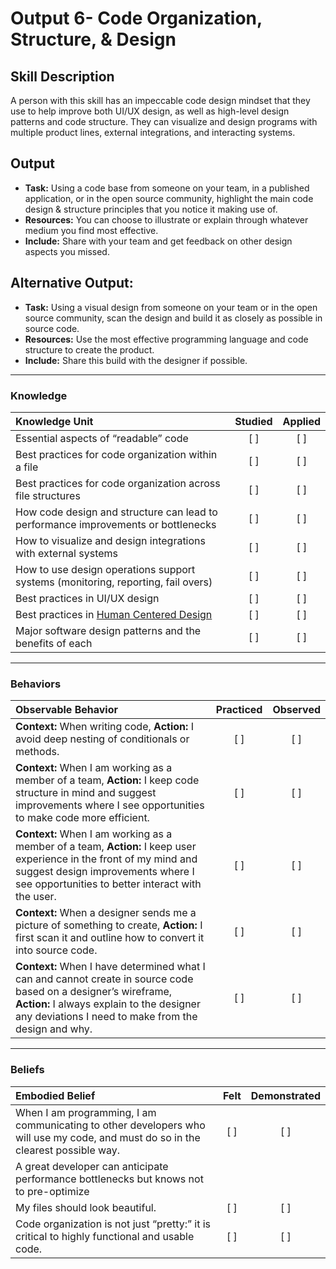 # Output 6-  Code Organization, Structure, & Design

## Skill Description
A person with this skill has an impeccable code design mindset that they use to help improve both UI/UX design, as well as high-level design patterns and code structure. They can visualize and design programs with multiple product lines, external integrations, and interacting systems.

## Output
- **Task:**  Using a code base from someone on your team, in a published application, or in the open source community, highlight the main code design & structure principles that you notice it making use of. 
- **Resources:** You can choose to illustrate or explain through whatever medium you find most effective. 
- **Include:** Share with your team and get feedback on other design aspects you missed. 

## Alternative Output: 
- **Task:**  Using a visual design from someone on your team or in the open source community, scan the design and build it as closely as possible in source code. 
- **Resources:** Use the most effective programming language and code structure to create the product. 
- **Include:** Share this build with the designer if possible.

--- 

### Knowledge

| Knowledge Unit   |      Studied      | Applied |
|:-------------|:------------------:|:--------:|
| Essential aspects of “readable” code  | [ ] | [ ]  |
| Best practices for code organization within a file  | [ ] | [ ]  |
| Best practices for code organization across file structures  | [ ] | [ ]  |
| How code design and structure can lead to performance improvements or bottlenecks  | [ ] | [ ]  |
| How to visualize and design integrations with external systems  | [ ] | [ ]  |
| How to use design operations support systems (monitoring, reporting, fail overs)  | [ ] | [ ]  |
| Best practices in UI/UX design | [ ] | [ ]  |
| Best practices in [Human Centered Design](“https://www.ideo.com/post/design-kit”)  | [ ] | [ ]  |
| Major software design patterns and the benefits of each | [ ] | [ ]  |

-------

### Behaviors

| Observable Behavior   |      Practiced      | Observed |
|:-------------|:------------------:|:--------:|
| **Context:** When writing code, **Action:** I avoid deep nesting of conditionals or methods.  | [ ] | [ ]  |
| **Context:** When I am working as a member of a team, **Action:** I keep code structure in mind and suggest improvements where I see opportunities to make code more efficient.  | [ ] | [ ]  |
| **Context:** When I am working as a member of a team, **Action:** I keep user experience in the front of my mind and suggest design improvements where I see opportunities to better interact with the user.  | [ ] | [ ]  |
| **Context:** When a designer sends me a picture of something to create, **Action:** I first scan it and outline how to convert it into source code.  | [ ] | [ ]  |
| **Context:** When I have determined what I can and cannot create in source code based on a designer’s wireframe, **Action:** I always explain to the designer any deviations I need to make from the design and why.  | [ ] | [ ]  |



-------

### Beliefs

| Embodied Belief   |      Felt      | Demonstrated |
|:-------------|:------------------:|:--------:|
| When I am programming, I am communicating to other developers who will use my code, and must do so in the clearest possible way.  | [ ] | [ ]  |
| A great developer can anticipate performance bottlenecks but knows not to pre-optimize
| My files should look beautiful.  | [ ] | [ ]  |
| Code organization is not just “pretty:” it is critical to highly functional and usable code. | [ ] | [ ]  |

